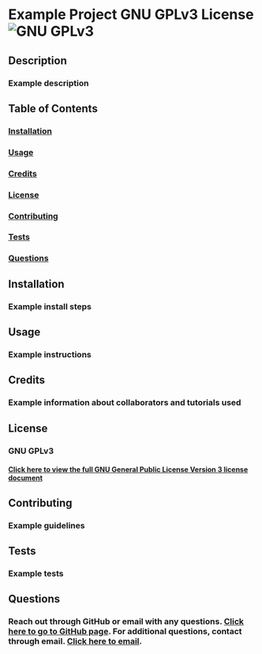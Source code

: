 # Example Project GNU GPLv3 License ![GNU GPLv3](https://img.shields.io/badge/License-GPLv3-blue.svg)

  ## Description
  ### Example description
  
  ## Table of Contents 
  ### [Installation](#installation)
  ### [Usage](#usage)
  ### [Credits](#credits) 
  ### [License](#license)
  ### [Contributing](#contributing)
  ### [Tests](#tests)
  ### [Questions](#questions)

  ## Installation
  ### Example install steps

  ## Usage
  ### Example instructions

  ## Credits
  ### Example information about collaborators and tutorials used
  
 ## License 
 ### GNU GPLv3 
 #### [Click here to view the full GNU General Public License Version 3 license document](https://www.gnu.org/licenses/gpl-3.0.txt) 

  ## Contributing
  ### Example guidelines

  ## Tests
  ### Example tests

  ## Questions 
  ### Reach out through GitHub or email with any questions. [Click here to go to GitHub page](https://github.com/ExampleUserName). For additional questions, contact through email. [Click here to email](mailto:ExampleEmail). 
